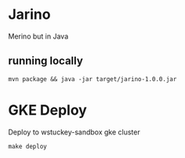# Jarino

Merino but in Java

## running locally

```
mvn package && java -jar target/jarino-1.0.0.jar
```

# GKE Deploy
Deploy to wstuckey-sandbox gke cluster
```
make deploy
```

